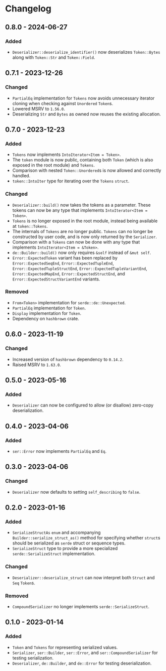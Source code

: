 # Changelog

## 0.8.0 - 2024-06-27
### Added
- `Deserializer::deserialize_identifier()` now deserializes `Token::Bytes` along with `Token::Str` and `Token::Field`.

## 0.7.1 - 2023-12-26
### Changed
- `PartialEq` implementation for `Tokens` now avoids unnecessary iterator cloning when checking against `Unordered` `Token`s.
- Lowered MSRV to `1.56.0`.
- Deserializing `Str` and `Bytes` as owned now reuses the existing allocation.

## 0.7.0 - 2023-12-23
### Added
- `Tokens` now implements `IntoIterator<Item = Token>`.
- The `token` module is now public, containing both `Token` (which is also exposed in the root module) and `Tokens`.
- Comparison with nested `Token::Unordered`s is now allowed and correctly handled.
- `token::IntoIter` type for iterating over the `Tokens` `struct`.
### Changed
- `Deserializer::build()` now takes the tokens as a parameter. These tokens can now be any type that implements `IntoIterator<Item = Token>`.
- `Tokens` is no longer exposed in the root module, instead being available at `token::Tokens`.
- The internals of `Tokens` are no longer public. `Tokens` can no longer be constructed by user code, and is now only returned by the `Serializer`.
- Comparison with a `Tokens` can now be done with any type that implements `IntoIterator<Item = &Token>`.
- `de::Builder::build()` now only requires `&self` instead of `&mut self`.
- `Error::ExpectedToken` variant has been replaced by `Error::ExpectedSeqEnd`, `Error::ExpectedTupleEnd`, `Error::ExpectedTupleStructEnd`, `Error::ExpectedTupleVariantEnd`, `Error::ExpectedMapEnd`, `Error::ExpectedStructEnd`, and `Error::ExpectedStructVariantEnd` variants.
### Removed
- `From<Token>` implementation for `serde::de::Unexpected`.
- `PartialEq` implementation for `Token`.
- `Display` implementation for `Token`.
- Dependency on `hashbrown` crate.

## 0.6.0 - 2023-11-19
### Changed
- Increased version of `hashbrown` dependency to `0.14.2`.
- Raised MSRV to `1.63.0`.

## 0.5.0 - 2023-05-16
### Added
- `Deserializer` can now be configured to allow (or disallow) zero-copy deserialization.

## 0.4.0 - 2023-04-06
### Added
- `ser::Error` now implements `PartialEq` and `Eq`.

## 0.3.0 - 2023-04-06
### Changed
- `Deserializer` now defaults to setting `self_describing` to `false`.

## 0.2.0 - 2023-01-16
### Added
- `SerializeStructAs` `enum` and accompanying `Builder::serialize_struct_as()` method for specifying whether `struct`s should be serialized as `serde` struct or sequence types.
- `SerializeStruct` type to provide a more specialized `serde::SerializeStruct` implementation.
### Changed
- `Deserializer::deserialize_struct` can now interpret both `Struct` and `Seq` `Token`s.
### Removed
- `CompoundSerializer` no longer implements `serde::SerializeStruct`.


## 0.1.0 - 2023-01-14
### Added
- `Token` and `Tokens` for representing serialized values.
- `Serializer`, `ser::Builder`, `ser::Error`, and `ser::CompoundSerializer` for testing serialization.
- `Deserializer`, `de::Builder`, and `de::Error` for testing deserialization.
